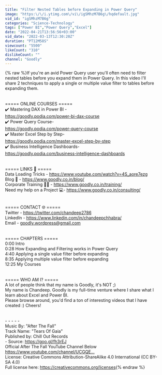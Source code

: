 ```yaml
---
title: "Filter Nested Tables before Expanding in Power Query"
image: "https:\/\/i.ytimg.com\/vi\/igSMhzM7B6g\/hqdefault.jpg"
vid_id: "igSMhzM7B6g"
categories: "Science-Technology"
tags: ["Power BI","Power Query","Excel"]
date: "2022-04-21T13:56:56+03:00"
vid_date: "2022-03-13T12:30:20Z"
duration: "PT12M58S"
viewcount: "5500"
likeCount: "310"
dislikeCount: ""
channel: "Goodly"
---
```

{% raw %}If you're an avid Power Query user you'll often need to filter nested tables before you expand them in Power Query. In this video I'll share 2 techniques to apply a single or multiple value filter to tables before expanding them.<br /><br /><br />===== ONLINE COURSES =====<br />✔️ Mastering DAX in Power BI -<br /><a rel="nofollow" target="blank" href="https://goodly.podia.com/power-bi-dax-course">https://goodly.podia.com/power-bi-dax-course</a><br />✔️ Power Query Course-<br /><a rel="nofollow" target="blank" href="https://goodly.podia.com/power-query-course">https://goodly.podia.com/power-query-course</a><br />✔️ Master Excel Step by Step-<br /><a rel="nofollow" target="blank" href="https://goodly.podia.com/master-excel-step-by-step">https://goodly.podia.com/master-excel-step-by-step</a><br />✔️ Business Intelligence Dashboards-<br /><a rel="nofollow" target="blank" href="https://goodly.podia.com/business-intelligence-dashboards">https://goodly.podia.com/business-intelligence-dashboards</a><br /><br /><br />===== LINKS 🔗 =====<br />Data Loading Tricks - <a rel="nofollow" target="blank" href="https://www.youtube.com/watch?v=4S_aore7ezg">https://www.youtube.com/watch?v=4S_aore7ezg</a><br />Blog 📰 - <a rel="nofollow" target="blank" href="https://www.goodly.co.in/blog/">https://www.goodly.co.in/blog/</a><br />Corporate Training 👨‍🏫 - <a rel="nofollow" target="blank" href="https://www.goodly.co.in/training/">https://www.goodly.co.in/training/</a><br />Need my help on a Project 💻- <a rel="nofollow" target="blank" href="https://www.goodly.co.in/consulting/">https://www.goodly.co.in/consulting/</a><br /><br /><br />===== CONTACT 🌐 =====<br />Twitter - <a rel="nofollow" target="blank" href="https://twitter.com/chandeep2786">https://twitter.com/chandeep2786</a><br />LinkedIn - <a rel="nofollow" target="blank" href="https://www.linkedin.com/in/chandeepchhabra/">https://www.linkedin.com/in/chandeepchhabra/</a><br />Email - goodly.wordpress@gmail.com<br /><br /><br />===== CHAPTERS =====<br />0:00 Intro<br />0:28 How Expanding and Filtering works in Power Query<br />4:40 Applying a single value filter before expanding<br />8:35 Applying multiple value filter before expanding<br />12:25 My Courses<br /><br /><br />===== WHO AM I? =====<br />A lot of people think that my name is Goodly, it's NOT ;)<br />My name is Chandeep. Goodly is my full-time venture where I share what I learn about Excel and Power BI.<br />Please browse around, you'd find a ton of interesting videos that I have created :) Cheers!<br /><br /><br />- - - - -<br />Music By: &quot;After The Fall&quot; <br />Track Name: &quot;Tears Of Gaia&quot;<br />Published by: Chill Out Records<br />- Source: <a rel="nofollow" target="blank" href="https://goo.gl/fh3rEJ​">https://goo.gl/fh3rEJ​</a><br />Official After The Fall YouTube Channel Below<br /><a rel="nofollow" target="blank" href="https://www.youtube.com/channel/UCGQE...​">https://www.youtube.com/channel/UCGQE...​</a><br />License: Creative Commons Attribution-ShareAlike 4.0 International (CC BY-SA 4.0)<br />Full license here: <a rel="nofollow" target="blank" href="https://creativecommons.org/licenses">https://creativecommons.org/licenses</a>{% endraw %}
